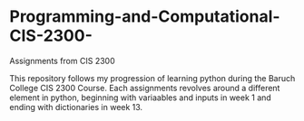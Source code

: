 # Programming-and-Computational-CIS-2300-
Assignments from CIS 2300 

This repository follows my progression of learning python during the Baruch College CIS 2300 Course.
Each assignments revolves around a different element in python, beginning with variaables and inputs in week 1 and ending with dictionaries in week 13. 
